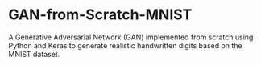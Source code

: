 # GAN-from-Scratch-MNIST
A Generative Adversarial Network (GAN) implemented from scratch using Python and Keras to generate realistic handwritten digits based on the MNIST dataset.
